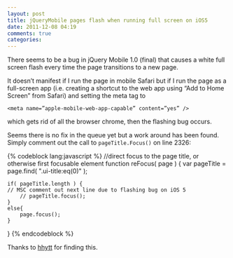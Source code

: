 ```yaml
---
layout: post
title: jQueryMobile pages flash when running full screen on iOS5
date: 2011-12-08 04:19
comments: true
categories: 
---
```


There seems to be a bug in jQuery Mobile 1.0 (final) that causes a white full screen flash every time the page transitions to a new page.

It doesn’t manifest if I run the page in mobile Safari but if I run the page as a full-screen app (i.e. creating a shortcut to the web app using “Add to Home Screen” from Safari) and setting the meta tag to

    <meta name=”apple-mobile-web-app-capable” content=”yes” />

which gets rid of all the browser chrome, then the flashing bug occurs.

Seems there is no fix in the queue yet but a work around has been found.  Simply comment out the call to `pageTitle.Focus()` on line 2326:

{% codeblock lang:javascript %}
//direct focus to the page title, or otherwise first focusable element
function reFocus( page ) {
	var pageTitle = page.find( ".ui-title:eq(0)" );

	if( pageTitle.length ) {
	// MSC comment out next line due to flashing bug on iOS 5  
		// pageTitle.focus();
	}
	else{
		page.focus();
	}
}
{% endcodeblock %}

Thanks to [hhytt](https://github.com/hhytt) for finding this.